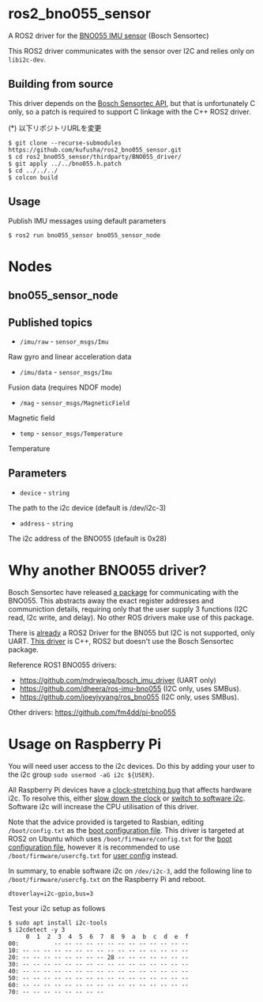 # ros2_bno055_sensor
A ROS2 driver for the [BNO055 IMU sensor](https://cdn-shop.adafruit.com/datasheets/BST_BNO055_DS000_12.pdf) (Bosch Sensortec) 

This ROS2 driver communicates with the sensor over I2C and relies only on `libi2c-dev`.

## Building from source
This driver depends on the [Bosch Sensortec API](https://github.com/BoschSensortec/BNO055_driver), but that is unfortunately C only, so a patch is required to support C linkage with the C++ ROS2 driver.

(*) 以下リポジトリURLを変更
```
$ git clone --recurse-submodules https://github.com/kufusha/ros2_bno055_sensor.git
$ cd ros2_bno055_sensor/thirdparty/BNO055_driver/
$ git apply ../../bno055.h.patch
$ cd ../../../
$ colcon build
```

## Usage
Publish IMU messages using default parameters
```
$ ros2 run bno055_sensor bno055_sensor_node
```

# Nodes

## bno055_sensor_node

## Published topics
* `/imu/raw` - `sensor_msgs/Imu`

Raw gyro and linear acceleration data

* `/imu/data` - `sensor_msgs/Imu`

Fusion data (requires NDOF mode)

* `/mag` - `sensor_msgs/MagneticField`

Magnetic field

* `temp` -  `sensor_msgs/Temperature`

Temperature

## Parameters
* `device` - `string`

The path to the i2c device (default is /dev/i2c-3)

* `address` - `string`

The i2c address of the BNO055 (default is 0x28)

# Why another BNO055 driver?  
Bosch Sensortec have released [a package](https://github.com/BoschSensortec/BNO055_driver) for communicating with the BNO055. This abstracts away the exact register addresses and communiction details, requiring only that the user supply 3 functions (I2C read, I2c write, and delay). No other ROS drivers make use of this package.

There is [already](https://github.com/flynneva/bno055) a ROS2 Driver for the BN055 but I2C is not supported, only UART. [This driver](https://github.com/RoverRobotics-archive/ros2_bno055_driver) is C++, ROS2 but doesn't use the Bosch Sensortec package.

Reference ROS1 BNO055 drivers:
* https://github.com/mdrwiega/bosch_imu_driver (UART only)
* https://github.com/dheera/ros-imu-bno055 (I2C only, uses SMBus).
* https://github.com/joeyjyyang/ros_bno055 (I2C only, uses SMBus).

Other drivers:
https://github.com/fm4dd/pi-bno055

# Usage on Raspberry Pi

You will need user access to the i2c devices. Do this by adding your user to the i2c group `sudo usermod -aG i2c ${USER}`.

All Raspberry Pi devices have a [clock-stretching bug](http://www.advamation.com/knowhow/raspberrypi/rpi-i2c-bug.html) that affects hardware i2c. To resolve this, either [slow down the clock](https://learn.adafruit.com/circuitpython-on-raspberrypi-linux/i2c-clock-stretching) or [switch to software i2c](https://github.com/fivdi/i2c-bus/blob/master/doc/raspberry-pi-software-i2c.md). Software i2c will increase the CPU utilisation of this driver.

Note that the advice provided is targeted to Rasbian, editing `/boot/config.txt` as the [boot configuration file](https://www.raspberrypi.org/documentation/configuration/config-txt/README.md).  This driver is targeted at ROS2 on Ubuntu which uses `/boot/firmware/config.txt` for the [boot configuration file](https://wiki.ubuntu.com/ARM/RaspberryPi), however it is recommended to use `/boot/firmware/usercfg.txt` for [user config](https://www.raspberrypi.org/forums/viewtopic.php?t=241485#p1828300) instead.

In summary, to enable software i2c on `/dev/i2c-3`, add the following line to `/boot/firmware/usercfg.txt` on the Raspberry Pi and reboot.

```
dtoverlay=i2c-gpio,bus=3
```

Test your i2c setup as follows

```
$ sudo apt install i2c-tools
$ i2cdetect -y 3
     0  1  2  3  4  5  6  7  8  9  a  b  c  d  e  f
00:          -- -- -- -- -- -- -- -- -- -- -- -- -- 
10: -- -- -- -- -- -- -- -- -- -- -- -- -- -- -- -- 
20: -- -- -- -- -- -- -- -- 28 -- -- -- -- -- -- -- 
30: -- -- -- -- -- -- -- -- -- -- -- -- -- -- -- -- 
40: -- -- -- -- -- -- -- -- -- -- -- -- -- -- -- -- 
50: -- -- -- -- -- -- -- -- -- -- -- -- -- -- -- -- 
60: -- -- -- -- -- -- -- -- -- -- -- -- -- -- -- -- 
70: -- -- -- -- -- -- -- --
```



